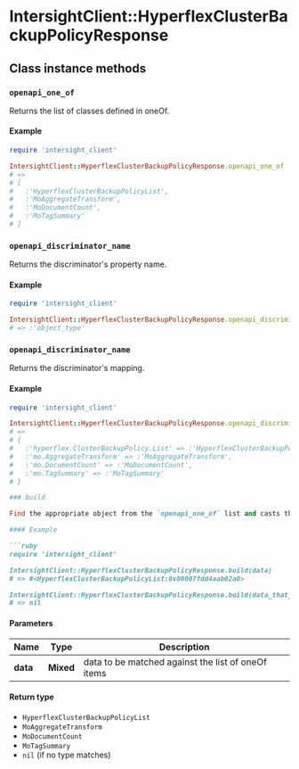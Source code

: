 # IntersightClient::HyperflexClusterBackupPolicyResponse

## Class instance methods

### `openapi_one_of`

Returns the list of classes defined in oneOf.

#### Example

```ruby
require 'intersight_client'

IntersightClient::HyperflexClusterBackupPolicyResponse.openapi_one_of
# =>
# [
#   :'HyperflexClusterBackupPolicyList',
#   :'MoAggregateTransform',
#   :'MoDocumentCount',
#   :'MoTagSummary'
# ]
```

### `openapi_discriminator_name`

Returns the discriminator's property name.

#### Example

```ruby
require 'intersight_client'

IntersightClient::HyperflexClusterBackupPolicyResponse.openapi_discriminator_name
# => :'object_type'
```

### `openapi_discriminator_name`

Returns the discriminator's mapping.

#### Example

```ruby
require 'intersight_client'

IntersightClient::HyperflexClusterBackupPolicyResponse.openapi_discriminator_mapping
# =>
# {
#   :'hyperflex.ClusterBackupPolicy.List' => :'HyperflexClusterBackupPolicyList',
#   :'mo.AggregateTransform' => :'MoAggregateTransform',
#   :'mo.DocumentCount' => :'MoDocumentCount',
#   :'mo.TagSummary' => :'MoTagSummary'
# }

### build

Find the appropriate object from the `openapi_one_of` list and casts the data into it.

#### Example

```ruby
require 'intersight_client'

IntersightClient::HyperflexClusterBackupPolicyResponse.build(data)
# => #<HyperflexClusterBackupPolicyList:0x00007fdd4aab02a0>

IntersightClient::HyperflexClusterBackupPolicyResponse.build(data_that_doesnt_match)
# => nil
```

#### Parameters

| Name | Type | Description |
| ---- | ---- | ----------- |
| **data** | **Mixed** | data to be matched against the list of oneOf items |

#### Return type

- `HyperflexClusterBackupPolicyList`
- `MoAggregateTransform`
- `MoDocumentCount`
- `MoTagSummary`
- `nil` (if no type matches)

